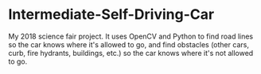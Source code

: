 # Intermediate-Self-Driving-Car

My 2018 science fair project. It uses OpenCV and Python to find road lines so the car knows where it's allowed to go, and
find obstacles (other cars, curb, fire hydrants, buildings, etc.) so the car knows where it's not allowed to go.
